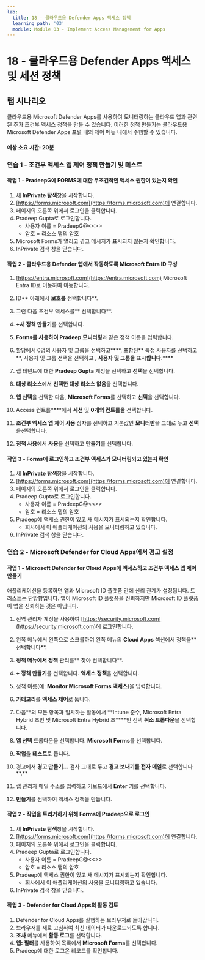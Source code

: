 ```yaml
---
lab:
  title: 18 - 클라우드용 Defender Apps 액세스 정책
  learning path: '03'
  module: Module 03 - Implement Access Management for Apps
---
```


# 18 - 클라우드용 Defender Apps 액세스 및 세션 정책

## 랩 시나리오

클라우드용 Microsoft Defender Apps를 사용하여 모니터링하는 클라우드 앱과 관련된 추가 조건부 액세스 정책을 만들 수 있습니다.  이러한 정책 만들기는 클라우드용 Microsoft Defender Apps 포털 내의 제어 메뉴 내에서 수행할 수 있습니다.

#### 예상 소요 시간: 20분

### 연습 1 - 조건부 액세스 앱 제어 정책 만들기 및 테스트

#### 작업 1 - PradeepG에 FORMS에 대한 무조건적인 액세스 권한이 있는지 확인

1. 새 **InPrivate 탐색**창을 시작합니다.
2. [https://forms.microsoft.com](https://forms.microsoft.com)에 연결합니다.
3. 페이지의 오른쪽 위에서 로그인을 클릭합니다.
4. Pradeep Gupta로 로그인합니다.
   - 사용자 이름 = PradeepG@<<<your lab hoster provided domain>>>
   - 암호 = 리소스 탭의 암호
5. Microsoft Forms가 열리고 경고 메시지가 표시되지 않는지 확인합니다.
6. InPrivate 검색 창을 닫습니다.

#### 작업 2 - 클라우드용 Defender 앱에서 작동하도록 Microsoft Entra ID 구성

1. [https://entra.microsoft.com](https://entra.microsoft.com) Microsoft Entra ID로 이동하여 이동합니다.

2. ID** 아래에서 **보호를** 선택합니다**.

3. 그런 다음 조건부 액세스를** 선택합니다**.

4. **+새 정책 만들기**를 선택합니다.

5. **Forms를 사용하여 Pradeep 모니터링**과 같은 정책 이름을 입력합니다.

6. 할당에서 0명의 사용자 및 그룹을 선택하고****, 포함된** 특정 사용자를 선택하고**, 사용자 및 그룹 선택을 선택하고 **, 사용자 및 그룹을** 표시**합니다**.****

7. 랩 테넌트에 대한 **Pradeep Gupta** 계정을 선택하고 **선택**을 선택합니다.

8. **대상 리소스**에서 **선택한 대상 리소스 없음**을 선택합니다.

9. **앱 선택**을 선택한 다음, **Microsoft Forms**를 선택하고 **선택**을 선택합니다. 

10. Access 컨트롤****에서 **세션** 및 **0개의 컨트롤을** 선택합니다.

11. **조건부 액세스 앱 제어 사용** 상자를 선택하고 기본값인 **모니터만**을 그대로 두고 **선택**을 ​​선택합니다.

12. **정책 사용**에서 **사용**을 선택하고 **만들기**를 선택합니다.

#### 작업 3 - Forms에 로그인하고 조건부 액세스가 모니터링되고 있는지 확인

1. 새 **InPrivate 탐색**창을 시작합니다.
2. [https://forms.microsoft.com](https://forms.microsoft.com)에 연결합니다.
3. 페이지의 오른쪽 위에서 로그인을 클릭합니다.
4. Pradeep Gupta로 로그인합니다.
   - 사용자 이름 = PradeepG@<<<your lab hoster provided domain>>>
   - 암호 = 리소스 탭의 암호
5. Pradeep에 액세스 권한이 있고 새 메시지가 표시되는지 확인합니다.
   - 회사에서 이 애플리케이션의 사용을 모니터링하고 있습니다.
6. InPrivate 검색 창을 닫습니다.

### 연습 2 - Microsoft Defender for Cloud Apps에서 경고 설정

#### 작업 1 - Microsoft Defender for Cloud Apps에 액세스하고 조건부 액세스 앱 제어 만들기

애플리케이션을 등록하면 앱과 Microsoft ID 플랫폼 간에 신뢰 관계가 설정됩니다. 트러스트는 단방향입니다. 앱이 Microsoft ID 플랫폼을 신뢰하지만 Microsoft ID 플랫폼이 앱을 신뢰하는 것은 아닙니다.

1. 전역 관리자 계정을 사용하여 [https://security.microsoft.com](https://security.microsoft.com)에 로그인합니다.

1. 왼쪽 메뉴에서 왼쪽으로 스크롤하여 왼쪽 메뉴의 **Cloud Apps** 섹션에서 정책을** 선택합니다**.

1. **정책 메뉴에서 정책** 관리를** 찾아 선택합니다**.

1. **+ 정책 만들기**를 선택합니다. **액세스 정책**을 선택합니다.

1. 정책 이름(예: **Monitor Microsoft Forms 액세스**)을 입력합니다.

1. **카테고리**를 **액세스 제어**로 둡니다.

1. 다음**의 모든 항목과 일치하는 활동에서 **Intune 준수, Microsoft Entra Hybrid 조인 및 Microsoft Entra Hybrid 조****인 선택 **취소 드롭다운**을 선택합니다.

1. **앱 선택** 드롭다운을 선택합니다.  **Microsoft Forms**를 선택합니다.

1. **작업**을 **테스트**로 둡니다.

1. 경고에서 **경고 만들기...** 검사 그대로 두고 **경고 보내기를 전자 메일**로 선택합니다**.**

1. 랩 관리자 메일 주소를 입력하고 키보드에서 **Enter** 키를 선택합니다.

1. **만들기**를 선택하여 액세스 정책을 만듭니다.

#### 작업 2 - 작업을 트리거하기 위해 Forms에 Pradeep으로 로그인

1. 새 **InPrivate 탐색**창을 시작합니다.
2. [https://forms.microsoft.com](https://forms.microsoft.com)에 연결합니다.
3. 페이지의 오른쪽 위에서 로그인을 클릭합니다.
4. Pradeep Gupta로 로그인합니다.
   - 사용자 이름 = PradeepG@<<<your lab hoster provided domain>>>
   - 암호 = 리소스 탭의 암호
5. Pradeep에 액세스 권한이 있고 새 메시지가 표시되는지 확인합니다.
   - 회사에서 이 애플리케이션의 사용을 모니터링하고 있습니다.
6. InPrivate 검색 창을 닫습니다.

#### 작업 3 - Defender for Cloud Apps의 활동 검토

1. Defender for Cloud Apps를 실행하는 브라우저로 돌아갑니다.
2. 브라우저를 새로 고침하여 최신 데이터가 다운로드되도록 합니다.
3. **조사** 메뉴에서 **활동 로그**를 선택합니다.
4. **앱: 필터**를 사용하여 목록에서 **Microsoft Forms**를 선택합니다.
5. Pradeep에 대한 로그온 레코드를 확인합니다.
